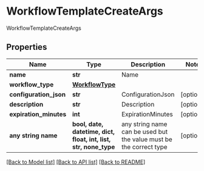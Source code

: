 # WorkflowTemplateCreateArgs

WorkflowTemplateCreateArgs

## Properties
Name | Type | Description | Notes
------------ | ------------- | ------------- | -------------
**name** | **str** | Name | 
**workflow_type** | [**WorkflowType**](WorkflowType.md) |  | 
**configuration_json** | **str** | ConfigurationJson | [optional] 
**description** | **str** | Description | [optional] 
**expiration_minutes** | **int** | ExpirationMinutes | [optional] 
**any string name** | **bool, date, datetime, dict, float, int, list, str, none_type** | any string name can be used but the value must be the correct type | [optional]

[[Back to Model list]](../README.md#documentation-for-models) [[Back to API list]](../README.md#documentation-for-api-endpoints) [[Back to README]](../README.md)



